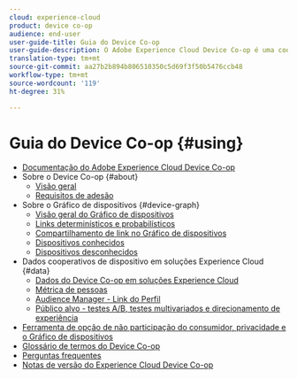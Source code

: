 ```yaml
---
cloud: experience-cloud
product: device co-op
audience: end-user
user-guide-title: Guia do Device Co-op
user-guide-description: O Adobe Experience Cloud Device Co-op é uma cooperativa digital onde os clientes participantes compartilham informações sobre links de dispositivos. Essas informações ajudam a entregar experiências valiosas e consistentes entre os dispositivos aos clientes.
translation-type: tm+mt
source-git-commit: aa27b2b894b806510350c5d69f3f50b5476ccb48
workflow-type: tm+mt
source-wordcount: '119'
ht-degree: 31%

---
```



# Guia do Device Co-op {#using}

+ [Documentação do Adobe Experience Cloud Device Co-op](home.md)
+ Sobre o Device Co-op {#about}
   + [Visão geral](about/overview.md)
   + [Requisitos de adesão](about/requirements.md)
+ Sobre o Gráfico de dispositivos {#device-graph}
   + [Visão geral do Gráfico de dispositivos](processes/device-graph-overview.md)
   + [Links determinísticos e probabilísticos](processes/links.md)
   + [Compartilhamento de link no Gráfico de dispositivos](processes/link-sharing.md)
   + [Dispositivos conhecidos](processes/known-device.md)
   + [Dispositivos desconhecidos](processes/unknown-device.md)
+ Dados cooperativos de dispositivo em soluções Experience Cloud {#data}
   + [Dados do Device Co-op em soluções Experience Cloud](other-solutions/other-solutions.md)
   + [Métrica de pessoas](other-solutions/people.md)
   + [Audience Manager - Link do Perfil](other-solutions/proflie-link.md)
   + [Público alvo - testes A/B, testes multivariados e direcionamento de experiência](other-solutions/target.md)
+ [Ferramenta de opção de não participação do consumidor, privacidade e o Gráfico de dispositivos](privacy.md)
+ [Glossário de termos do Device Co-op](glossary.md)
+ [Perguntas frequentes](faq.md)
+ [Notas de versão do Experience Cloud Device Co-op](release-notes.md)
